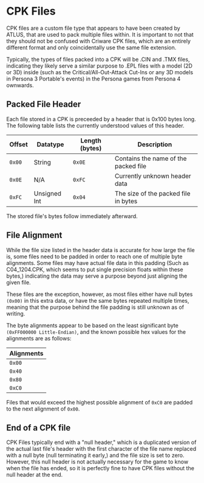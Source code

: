 # CPK Files
CPK files are a custom file type that appears to have been created by ATLUS, that are used to pack multiple files within. It is important to not that they should not be confused with Criware CPK files, which are an entirely different format and only coincidentally use the same file extension.

Typically, the types of files packed into a CPK will be .CIN and .TMX files, indicating they likely serve a similar purpose to .EPL files with a model (2D or 3D) inside (such as the Critical/All-Out-Attack Cut-Ins or any 3D models in Persona 3 Portable's events) in the Persona games from Persona 4 ownwards.

## Packed File Header
Each file stored in a CPK is preceeded by a header that is 0x100 bytes long. The following table lists the currently understood values of this header.

| Offset   | Datatype     | Length (bytes)   | Description                          |
| -------- | ------------ | ---------------- | ------------------------------------ |
| `0x00`   | String       | `0x0E`           | Contains the name of the packed file |
| `0x0E`   | N/A          | `0xFC`           | Currently unknown header data        |
| `0xFC`   | Unsigned Int | `0x04`           | The size of the packed file in bytes |

The stored file's bytes follow immediately afterward.
## File Alignment
While the file size listed in the header data is accurate for how large the file is, some files need to be padded in order to reach one of multiple byte alignments. Some files may have actual file data in this padding (Such as C04_1204.CPK, which seems to put single precision floats within these bytes,) indicating the data may serve a purpose beyond just aligning the given file.

These files are the exception, however, as most files either have null bytes `(0x00)` in this extra data, or have the same bytes repeated multiple times, meaning that the purpose behind the file padding is still unknown as of writing. 

The byte alignments appear to be based on the least significant byte `(0xFF000000 Little-Endian)`, and the known possible hex values for the alignments are as follows:

| Alignments   |
| ------------ |
| `0x00`       |
| `0x40`       |
| `0x80`       |
| `0xC0`       |

Files that would exceed the highest possible alignment of `0xC0` are padded to the next alignment of `0x00`.

## End of a CPK file
CPK Files typically end with a "null header," which is a duplicated version of the actual last file's header with the first character of the file name replaced with a null byte (null terminating it early,) and the file size is set to zero. However, this null header is not actually necessary for the game to know when the file has ended, so it is perfectly fine to have CPK files without the null header at the end.
